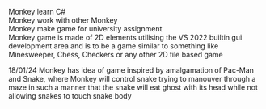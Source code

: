 Monkey learn C#  
Monkey work with other Monkey  
Monkey make game for university assignment  
Monkey game is made of 2D elements utilising the VS 2022 builtin gui development area and is to be a game similar to something like Minesweeper, Chess, Checkers or any other 2D tile based game  

18/01/24
Monkey has idea of game inspired by amalgamation of Pac-Man and Snake, where Monkey will control snake trying to manouver through a maze in such a manner that the snake will eat ghost with its head while not allowing snakes to touch snake body  
